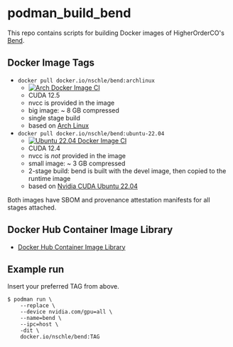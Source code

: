 # podman_build_bend

This repo contains scripts for building Docker images of HigherOrderCO's [Bend](https://github.com/HigherOrderCO/Bend/).

## Docker Image Tags

* `docker pull docker.io/nschle/bend:archlinux`
   * [![Arch Docker Image CI](https://github.com/Wolfsauge/podman_build_bend/actions/workflows/arch-docker-image.yaml/badge.svg)](https://github.com/Wolfsauge/podman_build_bend/actions/workflows/arch-docker-image.yaml)
   * CUDA 12.5
   * nvcc is provided in the image
   * big image: ~ 8 GB compressed
   * single stage build
   * based on [Arch Linux](https://hub.docker.com/_/archlinux/)
* `docker pull docker.io/nschle/bend:ubuntu-22.04`
   * [![Ubuntu 22.04 Docker Image CI](https://github.com/Wolfsauge/podman_build_bend/actions/workflows/ubuntu-docker-image.yaml/badge.svg)](https://github.com/Wolfsauge/podman_build_bend/actions/workflows/ubuntu-docker-image.yaml)
   * CUDA 12.4
   * nvcc is _not_ provided in the image
   * small image: ~ 3 GB compressed
   * 2-stage build: bend is built with the devel image, then copied to the runtime image
   * based on [Nvidia CUDA Ubuntu 22.04](https://hub.docker.com/r/nvidia/cuda)

Both images have SBOM and provenance attestation manifests for all stages attached.

## Docker Hub Container Image Library

* [Docker Hub Container Image Library](https://hub.docker.com/repository/docker/nschle/bend/)

## Example run

Insert your preferred TAG from above.

```shell
$ podman run \
    --replace \
    --device nvidia.com/gpu=all \
    --name=bend \
    --ipc=host \
    -dit \
    docker.io/nschle/bend:TAG
```
